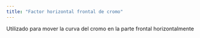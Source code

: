 ```yaml
---
title: "Factor horizontal frontal de cromo"
---
```


Utilizado para mover la curva del cromo en la parte frontal horizontalmente




